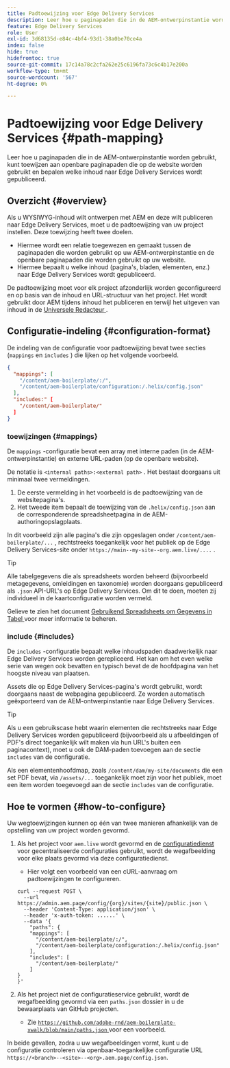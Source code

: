 ```yaml
---
title: Padtoewijzing voor Edge Delivery Services
description: Leer hoe u paginapaden die in de AEM-ontwerpinstantie worden gebruikt, kunt toewijzen aan openbare paginapaden die op de website worden gebruikt en bepalen welke inhoud naar Edge Delivery Services wordt gepubliceerd.
feature: Edge Delivery Services
role: User
exl-id: 3d68135d-e84c-4bf4-93d1-38a0be70ce4a
index: false
hide: true
hidefromtoc: true
source-git-commit: 17c14a78c2cfa262e25c6196fa73c6c4b17e200a
workflow-type: tm+mt
source-wordcount: '567'
ht-degree: 0%

---
```


# Padtoewijzing voor Edge Delivery Services {#path-mapping}

Leer hoe u paginapaden die in de AEM-ontwerpinstantie worden gebruikt, kunt toewijzen aan openbare paginapaden die op de website worden gebruikt en bepalen welke inhoud naar Edge Delivery Services wordt gepubliceerd.

## Overzicht {#overview}

Als u WYSIWYG-inhoud wilt ontwerpen met AEM en deze wilt publiceren naar Edge Delivery Services, moet u de padtoewijzing van uw project instellen. Deze toewijzing heeft twee doelen.

* Hiermee wordt een relatie toegewezen en gemaakt tussen de paginapaden die worden gebruikt op uw AEM-ontwerpinstantie en de openbare paginapaden die worden gebruikt op uw website.
* Hiermee bepaalt u welke inhoud (pagina&#39;s, bladen, elementen, enz.) naar Edge Delivery Services wordt gepubliceerd.

De padtoewijzing moet voor elk project afzonderlijk worden geconfigureerd en op basis van de inhoud en URL-structuur van het project. Het wordt gebruikt door AEM tijdens inhoud het publiceren en terwijl het uitgeven van inhoud in de [ Universele Redacteur ](/help/sites-cloud/authoring/universal-editor/navigation.md).

## Configuratie-indeling {#configuration-format}

De indeling van de configuratie voor padtoewijzing bevat twee secties (`mappings` en `includes` ) die lijken op het volgende voorbeeld.

```json
{
  "mappings": [
    "/content/aem-boilerplate/:/",
    "/content/aem-boilerplate/configuration:/.helix/config.json"
  ],
  "includes:" [
    "/content/aem-boilerplate/"
  ]
}
```

### toewijzingen {#mappings}

De `mappings` -configuratie bevat een array met interne paden (in de AEM-ontwerpinstantie) en externe URL-paden (op de openbare website).

De notatie is `<internal paths>:<external path>` . Het bestaat doorgaans uit minimaal twee vermeldingen.

1. De eerste vermelding in het voorbeeld is de padtoewijzing van de websitepagina&#39;s.
1. Het tweede item bepaalt de toewijzing van de `.helix/config.json` aan de corresponderende spreadsheetpagina in de AEM-authoringopslagplaats.

In dit voorbeeld zijn alle pagina&#39;s die zijn opgeslagen onder `/content/aem-boilerplate/...` , rechtstreeks toegankelijk voor het publiek op de Edge Delivery Services-site onder `https://main--my-site--org.aem.live/....` .

>[!TIP]
>
>Alle tabelgegevens die als spreadsheets worden beheerd (bijvoorbeeld metagegevens, omleidingen en taxonomie) worden doorgaans gepubliceerd als `.json` API-URL&#39;s op Edge Delivery Services. Om dit te doen, moeten zij individueel in de kaartconfiguratie worden vermeld.
>
>Gelieve te zien het document [ Gebruikend Spreadsheets om Gegevens in Tabel ](/help/edge/wysiwyg-authoring/tabular-data.md) voor meer informatie te beheren.

### include {#includes}

De `includes` -configuratie bepaalt welke inhoudspaden daadwerkelijk naar Edge Delivery Services worden gerepliceerd. Het kan om het even welke serie van wegen ook bevatten en typisch bevat de de hoofdpagina van het hoogste niveau van plaatsen.

Assets die op Edge Delivery Services-pagina&#39;s wordt gebruikt, wordt doorgaans naast de webpagina gepubliceerd. Ze worden automatisch geëxporteerd van de AEM-ontwerpinstantie naar Edge Delivery Services.

>[!TIP]
>
>Als u een gebruikscase hebt waarin elementen die rechtstreeks naar Edge Delivery Services worden gepubliceerd (bijvoorbeeld als u afbeeldingen of PDF&#39;s direct toegankelijk wilt maken via hun URL&#39;s buiten een paginacontext), moet u ook de DAM-paden toevoegen aan de sectie `includes` van de configuratie.
>
>Als een elementenhoofdmap, zoals `/content/dam/my-site/documents` die een set PDF bevat, via `/assets/...` toegankelijk moet zijn voor het publiek, moet een item worden toegevoegd aan de sectie `includes` van de configuratie.

## Hoe te vormen {#how-to-configure}

Uw wegtoewijzingen kunnen op één van twee manieren afhankelijk van de opstelling van uw project worden gevormd.

1. Als het project voor `aem.live` wordt gevormd en de [ configuratiedienst ](https://www.aem.live/docs/config-service-setup) voor gecentraliseerde configuraties gebruikt, wordt de wegafbeelding voor elke plaats gevormd via deze configuratiedienst.

   * Hier volgt een voorbeeld van een cURL-aanvraag om padtoewijzingen te configureren.

   ```text
   curl --request POST \
     --url https://admin.aem.page/config/{org}/sites/{site}/public.json \
     --header 'Content-Type: application/json' \
     --header 'x-auth-token: ......' \
     --data '{
       "paths": {
       "mappings": [
         "/content/aem-boilerplate/:/",
         "/content/aem-boilerplate/configuration:/.helix/config.json"
       ],
       "includes": [
         "/content/aem-boilerplate/"
       ]
   }
   }'
   ```

1. Als het project niet de configuratieservice gebruikt, wordt de wegafbeelding gevormd via een `paths.json` dossier in u de bewaarplaats van GitHub projecten.

   * Zie [`https://github.com/adobe-rnd/aem-boilerplate-xwalk/blob/main/paths.json` ](https://github.com/adobe-rnd/aem-boilerplate-xwalk/blob/main/paths.json) voor een voorbeeld.

In beide gevallen, zodra u uw wegafbeeldingen vormt, kunt u de configuratie controleren via openbaar-toegankelijke configuratie URL `https://<branch>--<site>--<org>.aem.page/config.json`.
